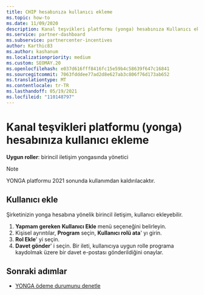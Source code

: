 ```yaml
---
title: CHIP hesabınıza kullanıcı ekleme
ms.topic: how-to
ms.date: 11/09/2020
description: Kanal teşvikleri platformu (yonga) hesabınıza Kullanıcı eklemeyi öğrenin. YONGA platformunun 2021 sonunda devre dışı olacağını unutmayın.
ms.service: partner-dashboard
ms.subservice: partnercenter-incentives
author: Karthic83
ms.author: kashanum
ms.localizationpriority: medium
ms.custom: SEOMAY.20
ms.openlocfilehash: e037d616fff8416fc15e59b4c58639f647c16841
ms.sourcegitcommit: 7063fdddee77ad2d8e627ab3c806f76d173ab652
ms.translationtype: MT
ms.contentlocale: tr-TR
ms.lasthandoff: 05/19/2021
ms.locfileid: "110148797"
---
```

# <a name="add-users-to-your-channel-incentives-platform-chip-account"></a>Kanal teşvikleri platformu (yonga) hesabınıza kullanıcı ekleme

**Uygun roller**: birincil iletişim yongasında yönetici
 
>[!NOTE]
>YONGA platformu 2021 sonunda kullanımdan kaldırılacaktır.

## <a name="add-users"></a>Kullanıcı ekle

Şirketinizin yonga hesabına yönelik birincil iletişim, kullanıcı ekleyebilir.

1. **Yapmam gereken** **Kullanıcı Ekle** menü seçeneğini belirleyin.
2. Kişisel ayrıntılar, **Program** seçin, **Kullanıcı rolü ata**' yı girin.
3. **Rol Ekle**' yi seçin.
4. **Davet gönder**' i seçin.
Bir ileti, kullanıcıya uygun rolle programa kaydolmak üzere bir davet e-postası gönderildiğini onaylar.

## <a name="next-steps"></a>Sonraki adımlar

- [YONGA ödeme durumunu denetle](chip-payment-status.md)